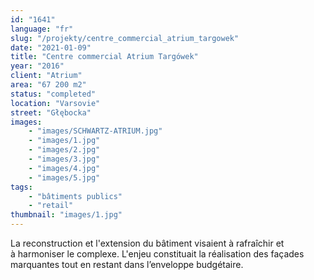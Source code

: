 ```yaml
---
id: "1641"
language: "fr"
slug: "/projekty/centre_commercial_atrium_targowek"
date: "2021-01-09"
title: "Centre commercial Atrium Targówek"
year: "2016"
client: "Atrium"
area: "67 200 m2"
status: "completed"
location: "Varsovie"
street: "Głębocka"
images: 
    - "images/SCHWARTZ-ATRIUM.jpg"
    - "images/1.jpg"
    - "images/2.jpg"
    - "images/3.jpg"
    - "images/4.jpg"    
    - "images/5.jpg"    
tags: 
    - "bâtiments publics"
    - "retail"
thumbnail: "images/1.jpg"
---
```

La reconstruction et l'extension du bâtiment visaient à&nbsp;rafraîchir et à&nbsp;harmoniser le complexe. L'enjeu constituait la réalisation des façades marquantes tout en restant dans l’enveloppe budgétaire.
